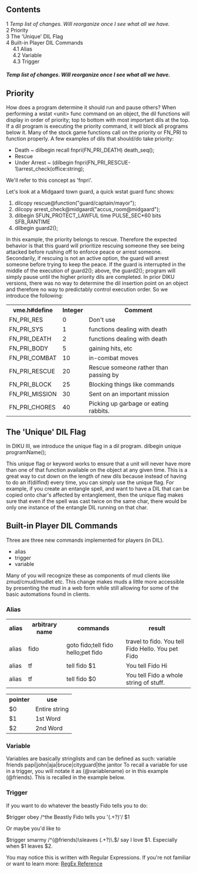 <div class="mw-parser-output"><div id="toc" class="toc"><input type="checkbox" role="button" id="toctogglecheckbox" class="toctogglecheckbox" style="display:none" /><div class="toctitle" lang="en" dir="ltr"><h2>Contents</h2><span class="toctogglespan"><label class="toctogglelabel" for="toctogglecheckbox"></label></span></div>
<ul>
<li class="toclevel-1 tocsection-1"><a href="#Temp-list-of-changes.-Will-reorganize-once-I-see-what-all-we-have."><span class="tocnumber">1</span> <span class="toctext"><i>Temp list of changes. Will reorganize once I see what all we have.</i></span></a></li>
<li class="toclevel-1 tocsection-2"><a href="#Priority"><span class="tocnumber">2</span> <span class="toctext">Priority</span></a></li>
<li class="toclevel-1 tocsection-3"><a href="#The-.27Unique.27-DIL-Flag"><span class="tocnumber">3</span> <span class="toctext">The 'Unique' DIL Flag</span></a></li>
<li class="toclevel-1 tocsection-4"><a href="#Built-in-Player-DIL-Commands"><span class="tocnumber">4</span> <span class="toctext">Built-in Player DIL Commands</span></a>
<ul>
<li class="toclevel-2 tocsection-5"><a href="#Alias"><span class="tocnumber">4.1</span> <span class="toctext">Alias</span></a></li>
<li class="toclevel-2 tocsection-6"><a href="#Variable"><span class="tocnumber">4.2</span> <span class="toctext">Variable</span></a></li>
<li class="toclevel-2 tocsection-7"><a href="#Trigger"><span class="tocnumber">4.3</span> <span class="toctext">Trigger</span></a></li>
</ul>
</li>
</ul>
</div>

<h5><span class="mw-headline" id="Temp_list_of_changes._Will_reorganize_once_I_see_what_all_we_have."><i>Temp list of changes. Will reorganize once I see what all we have.</i></span></h5>
<h2><span class="mw-headline" id="Priority">Priority</span></h2>
<p>How does a program determine it should run and pause others? 
When performing a wstat &lt;unit&gt; func command on an object, the dil functions will display in order of priority; top to bottom with most important dils at the top. If a dil program is executing the priority command, it will block all programs below it. Many of the stock game functions call on the priority or FN_PRI to function properly.   
A few examples of dils that should/do take priority:   
</p>
<ul><li>Death ~ dilbegin recall fnpri(FN_PRI_DEATH) death_seq();</li>
<li>Rescue</li>
<li>Under Arrest ~ (dilbegin fnpri(FN_PRI_RESCUE-1)arrest_check(office:string);</li></ul>
<p>We'll refer to this concept as 'fnpri'.   
</p><p>Let's look at a Midgaard town guard, a quick wstat guard func shows:    
</p>
<ol><li>dilcopy rescue@function("guard/captain/mayor");</li>
<li>dilcopy arrest_check@midgaard("accus_room@midgaard");</li>
<li>dilbegin SFUN_PROTECT_LAWFUL time PULSE_SEC*60 bits SFB_RANTIME</li>
<li>dilbegin guard2();</li></ol>
<p>In this example, the priority belongs to rescue. Therefore the expected behavior is that this guard will prioritize rescuing someone they see being attacked before rushing off to enforce peace or arrest someone. Secondarily, if rescuing is not an active option, the guard will arrest someone before trying to keep the peace. 
If the guard is interrupted in the middle of the execution of guard2(); above, the guard2(); program will simply pause until the higher priority dils are completed.
In prior DIKU versions, there was no way to determine the dil insertion point on an object and therefore no way to predictably control execution order. So we introduce the following: 
</p>
<table class="wikitable">

<tbody><tr>
<th>vme.h#define</th>
<th>Integer</th>
<th>Comment
</th></tr>
<tr>
<td>FN_PRI_RES</td>
<td>0</td>
<td>Don't use
</td></tr>
<tr>
<td>FN_PRI_SYS</td>
<td>1</td>
<td>functions dealing with death
</td></tr>
<tr>
<td>FN_PRI_DEATH</td>
<td>2</td>
<td>functions dealing with death
</td></tr>
<tr>
<td>FN_PRI_BODY</td>
<td>5</td>
<td>gaining hits, etc
</td></tr>
<tr>
<td>FN_PRI_COMBAT</td>
<td>10</td>
<td>in-combat moves
</td></tr>
<tr>
<td>FN_PRI_RESCUE</td>
<td>20</td>
<td>Rescue someone rather than passing by
</td></tr>
<tr>
<td>FN_PRI_BLOCK</td>
<td>25</td>
<td>Blocking things like commands
</td></tr>
<tr>
<td>FN_PRI_MISSION</td>
<td>30</td>
<td>Sent on an important mission
</td></tr>
<tr>
<td>FN_PRI_CHORES</td>
<td>40</td>
<td>Picking up garbage or eating rabbits.
</td></tr></tbody></table>
<h2><span id="The_'Unique'_DIL_Flag"></span><span class="mw-headline" id="The_.27Unique.27_DIL_Flag">The 'Unique' DIL Flag</span></h2>
<p>In DIKU III, we introduce the unique flag in a dil program.   
dilbegin unique programName();
</p><p>This unique flag or keyword works to ensure that a unit will never have more than one of that function available on the object at any given time. This is a great way to cut down on the length of new dils because instead of having to do an if(dilfind) every time, you can simply use the unique flag. For example, if you create an entangle spell, and want to have a DIL that can be copied onto char's affected by entanglement, then the unique flag makes sure that even if the spell was cast twice on the same char, there would be only one instance of the entangle DIL running on that char.   
</p>
<h2><span class="mw-headline" id="Built-in_Player_DIL_Commands">Built-in Player DIL Commands</span></h2>
<p>Three are three new commands implemented for players (in DIL).    
</p>
<ul><li>alias</li>
<li>trigger</li>
<li>variable</li></ul>
<p>Many of you will recognize these as components of mud clients like zmud/cmud/mudlet etc.   
This change makes muds a little more accessible by presenting the mud in a web form while still allowing for some of the basic automations found in clients.
</p>
<h3><span class="mw-headline" id="Alias">Alias</span></h3>
<table class="wikitable">

<tbody><tr>
<th>alias</th>
<th>arbitrary name</th>
<th>commands</th>
<th>result
</th></tr>
<tr>
<td>alias</td>
<td>fido</td>
<td>goto fido;tell fido hello;pet fido</td>
<td>travel to fido. You tell Fido Hello. You pet Fido
</td></tr>
<tr>
<td>alias</td>
<td>tf</td>
<td>tell fido $1</td>
<td>You tell Fido Hi
</td></tr>
<tr>
<td>alias</td>
<td>tf</td>
<td>tell fido $0</td>
<td>You tell Fido a whole string of stuff.
</td></tr></tbody></table>
<table class="wikitable">

<tbody><tr>
<th>pointer</th>
<th>use
</th></tr>
<tr>
<td>$0</td>
<td>Entire string
</td></tr>
<tr>
<td>$1</td>
<td>1st Word
</td></tr>
<tr>
<td>$2</td>
<td>2nd Word
</td></tr></tbody></table>
<h3><span class="mw-headline" id="Variable">Variable</span></h3>
<p>Variables are basically stringlists and can be defined as such:
variable friends papi|john|aja|bruce|cityguard|the janitor
To recall a variable for use in a trigger, you will notate it as (@variablename) or in this example (@friends). This is recalled in the example below. 
</p>
<h3><span class="mw-headline" id="Trigger">Trigger</span></h3>
<p>If you want to do whatever the beastly Fido tells you to do:  
</p><p>$trigger obey /^the Beastly Fido tells you '(.+?)'/ $1   
</p><p>Or maybe you'd like to    
</p><p>$trigger smarmy /^(@friends)\sleaves (.+?)\.$/ say I love $1. Especially when $1 leaves $2. 
</p><p>You may notice this is written with Regular Expressions. If you're not familiar or want to learn more: <a rel="nofollow" class="external text" href="https://regexr.com/">RegEx Reference</a>
</p></div>